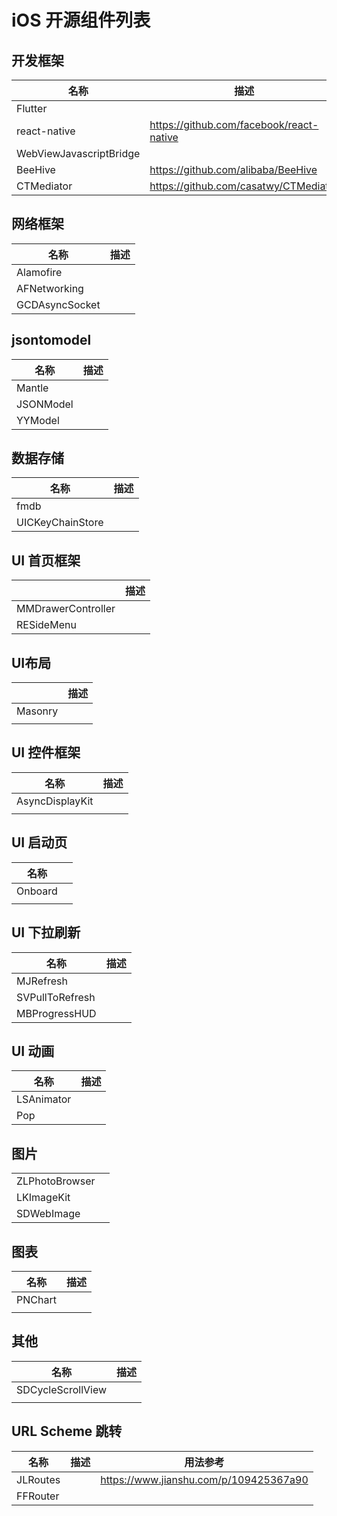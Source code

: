 # iOS 开源组件列表

## 开发框架

| 名称                    | 描述                                     |
| ----------------------- | ---------------------------------------- |
| Flutter                 |                                          |
| react-native            | https://github.com/facebook/react-native |
| WebViewJavascriptBridge |                                          |
| BeeHive                 | https://github.com/alibaba/BeeHive       |
| CTMediator              | https://github.com/casatwy/CTMediator    |



## 网络框架

| 名称           | 描述 |
| -------------- | ---- |
| Alamofire      |      |
| AFNetworking   |      |
| GCDAsyncSocket |      |



## jsontomodel

| 名称      | 描述 |
| --------- | ---- |
| Mantle    |      |
| JSONModel |      |
| YYModel   |      |



## 数据存储

| 名称             | 描述 |
| ---------------- | ---- |
| fmdb             |      |
| UICKeyChainStore |      |



## UI 首页框架

|                    | 描述 |
| ------------------ | ---- |
| MMDrawerController |      |
| RESideMenu         |      |



## UI布局

|         | 描述 |
| ------- | ---- |
| Masonry |      |
|         |      |



## UI 控件框架

| 名称            | 描述 |
| --------------- | ---- |
| AsyncDisplayKit |      |
|                 |      |

## UI 启动页

| 名称    |      |
| ------- | ---- |
| Onboard |      |
|         |      |



## UI 下拉刷新

| 名称            | 描述 |
| --------------- | ---- |
| MJRefresh       |      |
| SVPullToRefresh |      |
| MBProgressHUD   |      |



## UI 动画

| 名称       | 描述 |
| ---------- | ---- |
| LSAnimator |      |
| Pop        |      |



## 图片

|                |      |
| -------------- | ---- |
| ZLPhotoBrowser |      |
| LKImageKit     |      |
| SDWebImage     |      |



## 图表

| 名称    | 描述 |
| ------- | ---- |
| PNChart |      |
|         |      |

## 其他

| 名称              | 描述 |
| ----------------- | ---- |
| SDCycleScrollView |      |
|                   |      |



## URL Scheme 跳转

| 名称     | 描述 | 用法参考                               |
| -------- | ---- | -------------------------------------- |
| JLRoutes |      | https://www.jianshu.com/p/109425367a90 |
| FFRouter |      |                                        |

